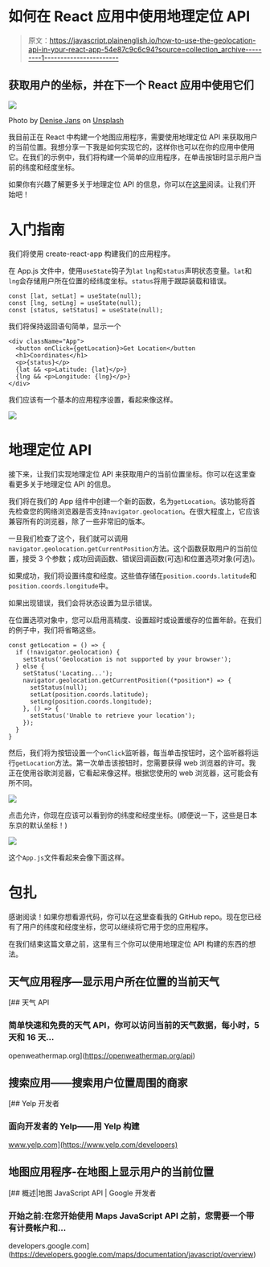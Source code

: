 # 如何在 React 应用中使用地理定位 API

> 原文：<https://javascript.plainenglish.io/how-to-use-the-geolocation-api-in-your-react-app-54e87c9c6c94?source=collection_archive---------1----------------------->

## 获取用户的坐标，并在下一个 React 应用中使用它们

![](img/ce7fe64bb9a4f2e707c7c6a2445ab614.png)

Photo by [Denise Jans](https://unsplash.com/@dmjdenise?utm_source=medium&utm_medium=referral) on [Unsplash](https://unsplash.com?utm_source=medium&utm_medium=referral)

我目前正在 React 中构建一个地图应用程序，需要使用地理定位 API 来获取用户的当前位置。我想分享一下我是如何实现它的，这样你也可以在你的应用中使用它。在我们的示例中，我们将构建一个简单的应用程序，在单击按钮时显示用户当前的纬度和经度坐标。

如果你有兴趣了解更多关于地理定位 API 的信息，你可以在[这里](https://en.wikipedia.org/wiki/W3C_Geolocation_API)阅读。让我们开始吧！

# 入门指南

我们将使用 create-react-app 构建我们的应用程序。

在 App.js 文件中，使用`useState`钩子为`lat` `lng`和`status`声明状态变量。`lat`和`lng`会存储用户所在位置的经纬度坐标。`status`将用于跟踪装载和错误。

```
const [lat, setLat] = useState(null);
const [lng, setLng] = useState(null);
const [status, setStatus] = useState(null);
```

我们将保持返回语句简单，显示一个 

```
<div className="App">
  <button onClick={getLocation}>Get Location</button
  <h1>Coordinates</h1>
  <p>{status}</p>
  {lat && <p>Latitude: {lat}</p>}
  {lng && <p>Longitude: {lng}</p>}
</div>
```

我们应该有一个基本的应用程序设置，看起来像这样。

![](img/53ec526c6a9e4a79164e1c652c046569.png)

# 地理定位 API

接下来，让我们实现地理定位 API 来获取用户的当前位置坐标。你可以在这里查看更多关于地理定位 API 的信息。

我们将在我们的 App 组件中创建一个新的函数，名为`getLocation`。该功能将首先检查您的网络浏览器是否支持`navigator.geolocation`。在很大程度上，它应该兼容所有的浏览器，除了一些非常旧的版本。

一旦我们检查了这个，我们就可以调用`navigator.geolocation.getCurrentPosition`方法。这个函数获取用户的当前位置，接受 3 个参数；成功回调函数、错误回调函数(可选)和位置选项对象(可选)。

如果成功，我们将设置纬度和经度。这些值存储在`position.coords.latitude`和`position.coords.longitude`中。

如果出现错误，我们会将状态设置为显示错误。

在位置选项对象中，您可以启用高精度、设置超时或设置缓存的位置年龄。在我们的例子中，我们将省略这些。

```
const getLocation = () => {
  if (!navigator.geolocation) {
    setStatus('Geolocation is not supported by your browser');
  } else {
    setStatus('Locating...');
    navigator.geolocation.getCurrentPosition((*position*) => {
      setStatus(null);
      setLat(position.coords.latitude);
      setLng(position.coords.longitude);
    }, () => {
      setStatus('Unable to retrieve your location');
    });
  }
}
```

然后，我们将为按钮设置一个`onClick`监听器，每当单击按钮时，这个监听器将运行`getLocation`方法。第一次单击该按钮时，您需要获得 web 浏览器的许可。我正在使用谷歌浏览器，它看起来像这样。根据您使用的 web 浏览器，这可能会有所不同。

![](img/2a377d47f125a2bdc4521292d8455937.png)

点击允许，你现在应该可以看到你的纬度和经度坐标。(顺便说一下，这些是日本东京的默认坐标！)

![](img/3d57157c26c4137de9ed20113beab3df.png)

这个`App.js`文件看起来会像下面这样。

# 包扎

感谢阅读！如果你想看源代码，你可以在这里查看我的 GitHub repo。现在您已经有了用户的纬度和经度坐标，您可以继续将它用于您的应用程序。

在我们结束这篇文章之前，这里有三个你可以使用地理定位 API 构建的东西的想法。

## 天气应用程序—显示用户所在位置的当前天气

[](https://openweathermap.org/api) [## 天气 API

### 简单快速和免费的天气 API，你可以访问当前的天气数据，每小时，5 天和 16 天…

openweathermap.org](https://openweathermap.org/api) 

## 搜索应用——搜索用户位置周围的商家

[](https://www.yelp.com/developers) [## Yelp 开发者

### 面向开发者的 Yelp——用 Yelp 构建

www.yelp.com](https://www.yelp.com/developers) 

## 地图应用程序-在地图上显示用户的当前位置

[](https://developers.google.com/maps/documentation/javascript/overview) [## 概述|地图 JavaScript API | Google 开发者

### 开始之前:在您开始使用 Maps JavaScript API 之前，您需要一个带有计费帐户和…

developers.google.com](https://developers.google.com/maps/documentation/javascript/overview)